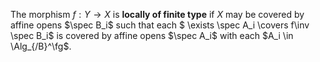 The morphism $f : Y \to  X$ is **locally of finite type** if $X$ may be covered by affine opens $\spec B_i$ such that each $ \exists \spec A_i \covers f\inv \spec B_i$ is covered by affine opens $\spec A_i$ with each $A_i \in \Alg_{/B}^\fg$.